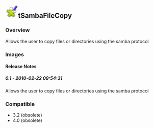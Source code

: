 ## <img src='./logo.jpg' width='40' height='40'>tSambaFileCopy

### Overview
Allows the user to copy files or directories using the samba protocol
### Images




#### Release Notes

##### 0.1 - 2010-02-22 09:54:31
Allows the user to copy files or directories using the samba protocol
### Compatible
 -  3.2 (obsolete)
 -   4.0 (obsolete)